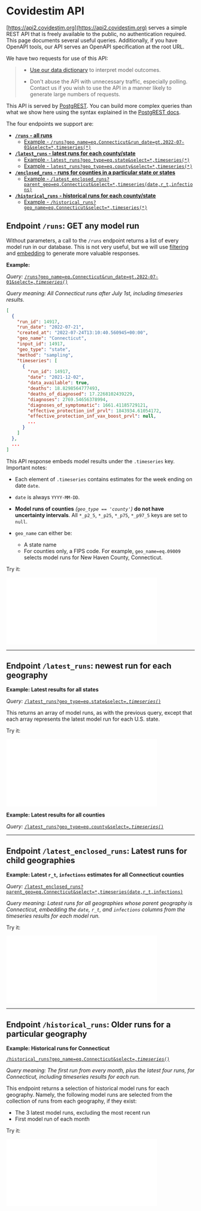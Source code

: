 # Covidestim API

[https://api2.covidestim.org](https://api2.covidestim.org) serves a simple REST
API that is freely available to the public, no authentication required. This page
documents several useful queries. Additionally, if you have OpenAPI tools, our
API serves an OpenAPI specification at the root URL.

We have two requests for use of this API:

> - [Use our data dictionary][data_dict] to interpret model outcomes.
> 
> - Don't abuse the API with unnecessary traffic, especially polling. Contact us
>   if you wish to use the API in a manner likely to generate large numbers of
>   requests.

This API is served by [PostgREST](https://postgrest.org). You can build more
complex queries than what we show here using the syntax explained in the
[PostgREST docs](https://postgrest.org).

The four endpoints we support are:

- **[`/runs` - all runs](#runs)**
  - [Example - `/runs?geo_name=eq.Connecticut&run_date=gt.2022-07-01&select=*,timeseries(*)`](#runs-1)
- **[`/latest_runs` - latest runs for each county/state](#latest_runs)**
  - [Example - `latest_runs?geo_type=eq.state&select=*,timeseries(*)`](#latest_runs_1)
  - [Example - `latest_runs?geo_type=eq.county&select=*,timeseries(*)`](#latest_runs_2)
- **[`/enclosed_runs` - runs for counties in a particular state or states](#enclosed_runs)**
  - [Example - `/latest_enclosed_runs?parent_geo=eq.Connecticut&select=*,timeseries(date,r_t,infections)`](#latest_enclosed_runs_1)
- **[`/historical_runs` - historical runs for each county/state](#historical_runs)**
  - [Example - `/historical_runs?geo_name=eq.Connecticut&select=*,timeseries(*)`](#historical_runs_1)

<h2 id="runs">Endpoint <code>/runs</code>: GET any model run</h2>

Without parameters, a call to the `/runs` endpoint returns a list of every model
run in our database. This is not very useful, but we will use [filtering][pgrst]
and [embedding][pgrst_embed] to generate more valuable responses.

<strong id="runs-1">Example:</strong>

*Query:* <a href="https://api2.covidestim.org/runs?geo_name=eq.Connecticut&run_date=gt.2022-07-01&select=*,timeseries(*)" target="_blank"><code>/runs?geo_name=eq.Connecticut&run_date=gt.2022-07-01&select=*,timeseries(*)</code></a>

*Query meaning: All Connecticut runs after July 1st, including timeseries results.*

```json
[
  {
    "run_id": 14917,
    "run_date": "2022-07-21",
    "created_at": "2022-07-24T13:10:40.560945+00:00",
    "geo_name": "Connecticut",
    "input_id": 14917,
    "geo_type": "state",
    "method": "sampling",
    "timeseries": [
      {
        "run_id": 14917,
        "date": "2021-12-02",
        "data_available": true,
        "deaths": 18.8298564777493,
        "deaths_of_diagnosed": 17.2268102439229,
        "diagnoses": 2769.54656378994,
        "diagnoses_of_symptomatic": 1661.41185729121,
        "effective_protection_inf_prvl": 1843934.61054172,
        "effective_protection_inf_vax_boost_prvl": null,
        ...
      }
    ]
  },
  ...
]
```

This API response embeds model results under the `.timeseries` key. Important
notes:

- Each element of `.timeseries` contains estimates for the week ending on date `date`.

- `date` is always `YYYY-MM-DD`.

- **Model runs of counties** *(`geo_type == 'county'`)* **do not have uncertainty
  intervals**. All `*_p2_5`, `*_p25`, `*_p75`, `*_p97_5` keys are set to `null`.

- `geo_name` can either be:
  - A state name
  - For counties only, a FIPS code. For example, `geo_name=eq.09009` selects
    model runs for New Haven County, Connecticut.

Try it:

<iframe src="//api.apiembed.com/?source=https://covidestim.s3.amazonaws.com/api-har-files/1.json&targets=http:1.1,shell:curl,python:requests,javascript:fetch" frameborder="0" scrolling="no" width="80%" height="180px" seamless></iframe>

---

<h2 id="latest_runs">Endpoint <code>/latest_runs</code>: newest run for each geography</h2>

<strong id="latest_runs_1">Example: Latest results for all states</strong>

*Query:* <a href="https://api2.covidestim.org/latest_runs?geo_type=eq.state&select=*,timeseries(*)" target="_blank"><code>/latest_runs?geo_type=eq.state&select=*,timeseries(*)</code></a>

This returns an array of model runs, as with the previous query, except that
each array represents the latest model run for each U.S. state.

Try it:

<iframe src="//api.apiembed.com/?source=https://covidestim.s3.amazonaws.com/api-har-files/2.json&targets=http:1.1,shell:curl,python:requests,javascript:fetch" frameborder="0" scrolling="no" width="80%" height="180px" seamless></iframe>

<strong id="latest_runs_2">Example: Latest results for all counties</strong>

*Query:* <a href="https://api2.covidestim.org/latest_runs?geo_type=eq.county&select=*,timeseries(*)" target="_blank"><code>/latest_runs?geo_type=eq.county&select=*,timeseries(*)</code></a>

---

<h2 id="latest_enclosed_runs">Endpoint <code>/latest_enclosed_runs</code>: Latest runs for child geographies</h2>

<strong id="latest_enclosed_runs_1">Example: Latest `r_t`, `infections` estimates for all Connecticut counties</strong>

*Query:* <a href="https://api2.covidestim.org/latest_enclosed_runs?parent_geo=eq.Connecticut&select=*,timeseries(date,r_t,infections)" target="_blank"><code>/latest_enclosed_runs?parent_geo=eq.Connecticut&select=*,timeseries(date,r_t,infections)</code></a>

*Query meaning: Latest runs for all geographies whose parent geography is
Connecticut, embedding the `date`, `r_t`, and `infections` columns from the
timeseries results for each model run.*

Try it:

<iframe src="//api.apiembed.com/?source=https://covidestim.s3.amazonaws.com/api-har-files/4.json&targets=http:1.1,shell:curl,python:requests,javascript:fetch" frameborder="0" scrolling="no" width="80%" height="180px" seamless></iframe>

---

<h2 id="historical_runs">Endpoint <code>/historical_runs</code>: Older runs for a particular geography</h2>

<strong id="historical_runs_1">Example: Historical runs for Connecticut</strong>

<a href="https://api2.covidestim.org/historical_runs?geo_name=eq.Connecticut&select=*,timeseries(*)" target="_blank"><code>/historical_runs?geo_name=eq.Connecticut&select=*,timeseries(*)</code></a>

*Query meaning: The first run from every month, plus the latest four runs, for
Connecticut, including timeseries results for each run.*

This endpoint returns a selection of historical model runs for each geography.
Namely, the following model runs are selected from the collection of runs from
each geography, if they exist:

- The 3 latest model runs, excluding the most recent run
- First model run of each month

Try it:

<iframe src="//api.apiembed.com/?source=https://covidestim.s3.amazonaws.com/api-har-files/5.json&targets=http:1.1,shell:curl,python:requests,javascript:fetch" frameborder="0" scrolling="no" width="80%" height="180px" seamless></iframe>

[pgrst]: https://postgrest.org/en/stable/api.html#horizontal-filtering-rows
[pgrst_embed]: https://postgrest.org/en/stable/api.html#resource-embedding
[data_dict]: http://pkg.covidestim.org/reference/summary.covidestim_result.html
